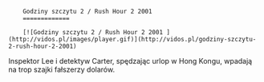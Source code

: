 
        Godziny szczytu 2 / Rush Hour 2 2001 
        =============
        
        [![Godziny szczytu 2 / Rush Hour 2 2001 ](http://vidos.pl/images/player.gif)](http://vidos.pl/godziny-szczytu-2-rush-hour-2-2001)
        
        
 Inspektor Lee i detektyw Carter, spędzając urlop w Hong Kongu, wpadają na trop szajki fałszerzy dolarów.
    